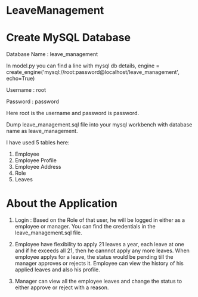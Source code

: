 # LeaveManagement

# Create MySQL Database

Database Name : leave_management

In model.py you can find a line with mysql db details, 
engine = create_engine('mysql://root:password@localhost/leave_management', echo=True)

Username : root

Password : password

Here root is the username and password is password.

Dump leave_management.sql file into your mysql workbench with database name as leave_management.

I have used 5 tables here:

1. Employee
2. Employee Profile
3. Employee Address
4. Role
5. Leaves

# About the Application

1. Login : Based on the Role of that user, he will be logged in either as a employee or manager. You can find the credentials in the leave_management.sql file.
  
2. Employee have flexibility to apply 21 leaves a year, each leave at one and if he exceeds all 21, then he cannnot apply any more leaves. When employee applys for a leave, the status would be pending till the manager approves or rejects it. Employee can view the history of his applied leaves and also his profile. 
   
3. Manager can view all the employee leaves and change the status to either approve or reject with a reason. 
